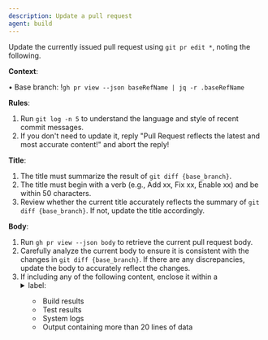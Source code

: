 ```yaml
---
description: Update a pull request
agent: build
---
```


Update the currently issued pull request using `git pr edit *`, noting the
following.

**Context**:

• Base branch: !`gh pr view --json baseRefName | jq -r .baseRefName`

**Rules**:

1. Run `git log -n 5` to understand the language and style of recent commit
   messages.
2. If you don't need to update it, reply "Pull Request reflects the latest and
   most accurate content!" and abort the reply!

**Title**:

1. The title must summarize the result of `git diff {base_branch}`.
2. The title must begin with a verb (e.g., Add xx, Fix xx, Enable xx) and be
   within 50 characters.
3. Review whether the current title accurately reflects the summary of
   `git diff {base_branch}`. If not, update the title accordingly.

**Body**:

1. Run `gh pr view --json body` to retrieve the current pull request body.
2. Carefully analyze the current body to ensure it is consistent with the
   changes in `git diff {base_branch}`. If there are any discrepancies, update
   the body to accurately reflect the changes.
3. If including any of the following content, enclose it within a <details>
   block and set an appropriate <summary> label:
   - Build results
   - Test results
   - System logs
   - Output containing more than 20 lines of data
